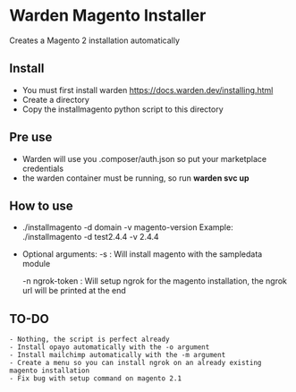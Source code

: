 # Warden Magento Installer
Creates a Magento 2 installation automatically

## Install

- You must first install warden https://docs.warden.dev/installing.html
- Create a directory
- Copy the installmagento python script to this directory

## Pre use

- Warden will use you .composer/auth.json so put your marketplace credentials
- the warden container must be running, so run **warden svc up**

## How to use

- ./installmagento -d domain -v magento-version
    Example: ./installmagento -d test2.4.4 -v 2.4.4

- Optional arguments:
    -s : Will install magento with the sampledata module

    -n ngrok-token : Will setup ngrok for the magento installation, the ngrok url will be printed at the end

## TO-DO

    - Nothing, the script is perfect already
    - Install opayo automatically with the -o argument
    - Install mailchimp automatically with the -m argument
    - Create a menu so you can install ngrok on an already existing magento installation
    - Fix bug with setup command on magento 2.1